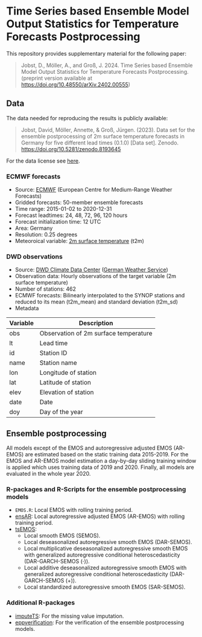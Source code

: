 
# Time Series based Ensemble Model Output Statistics for Temperature Forecasts Postprocessing

This repository provides supplementary material for the following paper:

> Jobst, D., Möller, A., and Groß, J. 2024. Time Series based Ensemble
> Model Output Statistics for Temperature Forecasts Postprocessing.
> (preprint version available at
> <https://doi.org/10.48550/arXiv.2402.00555>)

## Data

The data needed for reproducing the results is publicly available:

> Jobst, David, Möller, Annette, & Groß, Jürgen. (2023). Data set for
> the ensemble postprocessing of 2m surface temperature forecasts in
> Germany for five different lead times (0.1.0) \[Data set\]. Zenodo.
> <https://doi.org/10.5281/zenodo.8193645>

For the data license see
[here](https://github.com/jobstdavid/paper_tsEMOS/blob/main/DATA_LICENSE).

### ECMWF forecasts

- Source: [ECMWF](https://www.ecmwf.int) (European Centre for
  Medium-Range Weather Forecasts)
- Gridded forecasts: 50-member ensemble forecasts
- Time range: 2015-01-02 to 2020-12-31
- Forecast leadtimes: 24, 48, 72, 96, 120 hours
- Forecast initialization time: 12 UTC
- Area: Germany
- Resolution: 0.25 degrees
- Meteoroical variable: [2m surface
  temperature](https://codes.ecmwf.int/grib/param-db/?id=167) (t2m)

### DWD observations

- Source: [DWD Climate Data
  Center](https://opendata.dwd.de/climate_environment/CDC/observations_germany/climate/hourly/air_temperature/historical/BESCHREIBUNG_obsgermany_climate_hourly_tu_historical_de.pdf)
  ([German Weather Service](https://www.dwd.de))
- Observation data: Hourly observations of the target variable (2m
  surface temperature)
- Number of stations: 462
- ECMWF forecasts: Bilinearly interpolated to the SYNOP stations and
  reduced to its mean (t2m_mean) and standard deviation (t2m_sd)
- Metadata

| Variable | Description                           |
|----------|---------------------------------------|
| obs      | Observation of 2m surface temperature |
| lt       | Lead time                             |
| id       | Station ID                            |
| name     | Station name                          |
| lon      | Longitude of station                  |
| lat      | Latitude of station                   |
| elev     | Elevation of station                  |
| date     | Date                                  |
| doy      | Day of the year                       |

## Ensemble postprocessing

All models except of the EMOS and autoregressive adjusted EMOS (AR-EMOS)
are estimated based on the static training data 2015-2019. For the EMOS
and AR-EMOS model estimation a day-by-day sliding training window is
applied which uses training data of 2019 and 2020. Finally, all models
are evaluated in the whole year 2020.

### R-packages and R-Scripts for the ensemble postprocessing models

- `EMOS.R`: Local EMOS with rolling training period.
- [ensAR](https://github.com/JuGross/ensAR): Local autoregressive
  adjusted EMOS (AR-EMOS) with rolling training period.
- [tsEMOS](https://github.com/jobstdavid/tsEMOS):
  - Local smooth EMOS (SEMOS).
  - Local deseasonalized autoregressive smooth EMOS (DAR-SEMOS).
  - Local multiplicative deseasonalized autoregressive smooth EMOS with
    generalized autoregressive conditional heteroscedasticity
    (DAR-GARCH-SEMOS ($\cdot$)).
  - Local additive deseasonalized autoregressive smooth EMOS with
    generalized autoregressive conditional heteroscedasticity
    (DAR-GARCH-SEMOS (+)).
  - Local standardized autoregressive smooth EMOS (SAR-SEMOS).

### Additional R-packages

- [imputeTS](https://cran.r-project.org/web/packages/imputeTS/index.html):
  For the missing value imputation.
- [eppverification](https://github.com/jobstdavid/eppverification): For
  the verification of the ensemble postprocessing models.

